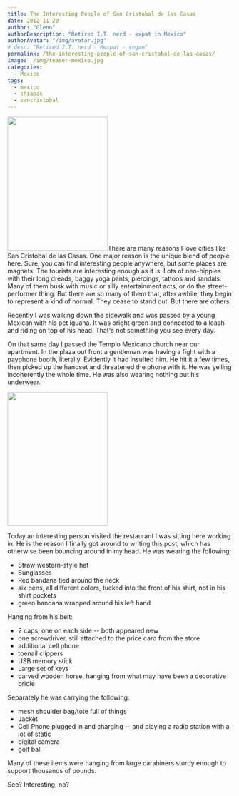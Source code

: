 ```yaml
---
title: The Interesting People of San Cristobal de las Casas
date: 2012-11-20
author: "Glenn"
authorDescription: "Retired I.T. nerd - expat in Mexico"
authorAvatar: "/img/avatar.jpg"
# desc: "Retired I.T. nerd - Mexpat - vegan"
permalink: /the-interesting-people-of-san-cristobal-de-las-casas/
image:  /img/teaser-mexico.jpg
categories:
  - Mexico
tags:
  - mexico
  - chiapas
  - sancristobal
---
```

<a href="https://vagabondians.com/the-interesting-people-of-san-cristobal-de-las-casas/img_0567/" rel="attachment wp-att-2157"><img class="alignright size-medium wp-image-2157" title="IMG_0567" src="https://vagabondians.com/wp-content/uploads/2012/11/IMG_0567-e1353466003832.jpg" alt="" width="225" height="300" /></a>There are many reasons I love cities like San Cristobal de las Casas. One major reason is the unique blend of people here. Sure, you can find interesting people anywhere, but some places are magnets. The tourists are interesting enough as it is. Lots of neo-hippies with their long dreads, baggy yoga pants, piercings, tattoos and sandals. Many of them busk with music or silly entertainment acts, or do the street-performer thing. But there are so many of them that, after awhile, they begin to represent a kind of normal. They cease to stand out. But there are others.

Recently I was walking down the sidewalk and was passed by a young Mexican with his pet iguana. It was bright green and connected to a leash and riding on top of his head. That's not something you see every day.

On that same day I passed the Templo Mexicano church near our apartment. In the plaza out front a gentleman was having a fight with a payphone booth, literally. Evidently it had insulted him. He hit it a few times, then picked up the handset and threatened the phone with it. He was yelling incoherently the whole time. He was also wearing nothing but his underwear.

<img class="alignleft size-medium wp-image-2156" style="margin-right: 20px;" title="IMG_0595" src="https://vagabondians.com/wp-content/uploads/2012/11/IMG_0595-e1353466038101.jpg" alt="" width="225" height="300" />

Today an interesting person visited the restaurant I was sitting here working in. He is the reason I finally got around to writing this post, which has otherwise been bouncing around in my head. He was wearing the following:

  * Straw western-style hat
  * Sunglasses
  * Red bandana tied around the neck
  * six pens, all different colors, tucked into the front of his shirt, not in his shirt pockets
  * green bandana wrapped around his left hand

Hanging from his belt:

  * 2 caps, one on each side -- both appeared new
  * one screwdriver, still attached to the price card from the store
  * additional cell phone
  * toenail clippers
  * USB memory stick
  * Large set of keys
  * carved wooden horse, hanging from what may have been a decorative bridle

Separately he was carrying the following:

  * mesh shoulder bag/tote full of things
  * Jacket
  * Cell Phone plugged in and charging -- and playing a radio station with a lot of static
  * digital camera
  * golf ball

Many of these items were hanging from large carabiners sturdy enough to support thousands of pounds.

See? Interesting, no?

